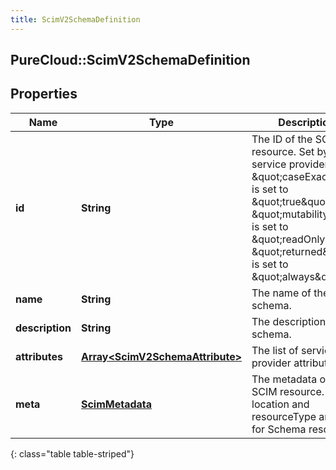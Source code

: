 ```yaml
---
title: ScimV2SchemaDefinition
---
```

## PureCloud::ScimV2SchemaDefinition

## Properties

|Name | Type | Description | Notes|
|------------ | ------------- | ------------- | -------------|
| **id** | **String** | The ID of the SCIM resource. Set by the service provider. \&quot;caseExact\&quot; is set to \&quot;true\&quot;. \&quot;mutability\&quot; is set to \&quot;readOnly\&quot;. \&quot;returned\&quot; is set to \&quot;always\&quot;. | [optional] |
| **name** | **String** | The name of the schema. | [optional] |
| **description** | **String** | The description of the schema. | [optional] |
| **attributes** | [**Array&lt;ScimV2SchemaAttribute&gt;**](ScimV2SchemaAttribute.html) | The list of service provider attributes. | [optional] |
| **meta** | [**ScimMetadata**](ScimMetadata.html) | The metadata of the SCIM resource. Only location and resourceType are set for Schema resources. | [optional] |
{: class="table table-striped"}


